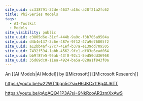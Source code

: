 ```yaml
---
site_uuid: cc338791-32de-4637-a16c-a28f21a2fc62
title: Phi-Series Models
tags:
  - AI-Toolkit
  - Models
site_visibility: public
site_uuid: c3805d6e-31cf-444b-9a0c-f3b705a9504a
site_uuid: d4b4e137-3c6e-487e-9f12-47a9e76805f2
site_uuid: a12bb4af-27c7-41ef-b37a-e139dd709505
site_uuid: 7432f594-1abb-4562-9fe1-df83e6ead064
site_uuid: bb9f87e5-95ab-43f8-92c1-5ed50dd36968
site_uuid: 35d69dc0-11ea-4924-ba5a-028a1f843f0a
---
```


An [[AI Models|AI Model]] by [[Microsoft]] [[Microsoft Research]]

https://youtu.be/w22WT1bgn5s?si=H6JKCx1tBg4tJ6TT

https://youtu.be/qAgAQQ41P3A?si=9NkRcoAR3zmXxAwS